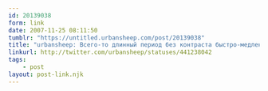 ```yaml
---
id: 20139038
form: link
date: 2007-11-25 08:11:50
tumblr: "https://untitled.urbansheep.com/post/20139038"
title: "urbansheep: Всего-то длинный период без контраста быстро-медленно, и люди выключаются. Фан!"
linkurl: http://twitter.com/urbansheep/statuses/441238042
tags:
    - post
layout: post-link.njk
---
```


